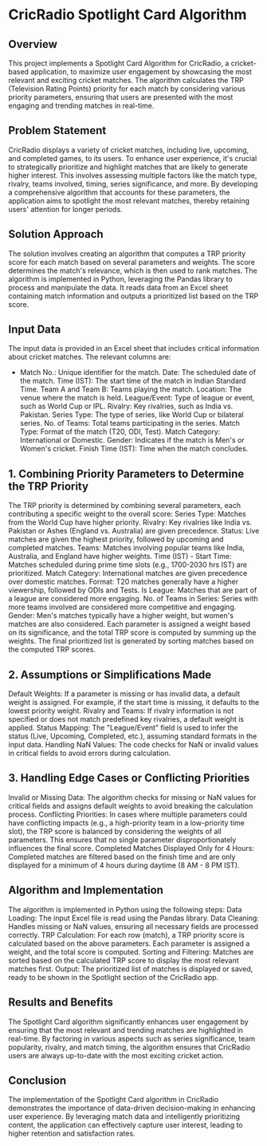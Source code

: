 # CricRadio Spotlight Card Algorithm

## Overview
This project implements a Spotlight Card Algorithm for CricRadio, a cricket-based application, to maximize user engagement by showcasing the most relevant and exciting cricket matches. The algorithm calculates the TRP (Television Rating Points) priority for each match by considering various priority parameters, ensuring that users are presented with the most engaging and trending matches in real-time.

## Problem Statement
CricRadio displays a variety of cricket matches, including live, upcoming, and completed games, to its users. To enhance user experience, it's crucial to strategically prioritize and highlight matches that are likely to generate higher interest. This involves assessing multiple factors like the match type, rivalry, teams involved, timing, series significance, and more. By developing a comprehensive algorithm that accounts for these parameters, the application aims to spotlight the most relevant matches, thereby retaining users' attention for longer periods.

## Solution Approach
The solution involves creating an algorithm that computes a TRP priority score for each match based on several parameters and weights. The score determines the match's relevance, which is then used to rank matches. The algorithm is implemented in Python, leveraging the Pandas library to process and manipulate the data. It reads data from an Excel sheet containing match information and outputs a prioritized list based on the TRP score.

## Input Data
The input data is provided in an Excel sheet that includes critical information about cricket matches. The relevant columns are:
- Match No.: Unique identifier for the match.
Date: The scheduled date of the match.
Time (IST): The start time of the match in Indian Standard Time.
Team A and Team B: Teams playing the match.
Location: The venue where the match is held.
League/Event: Type of league or event, such as World Cup or IPL.
Rivalry: Key rivalries, such as India vs. Pakistan.
Series Type: The type of series, like World Cup or bilateral series.
No. of Teams: Total teams participating in the series.
Match Type: Format of the match (T20, ODI, Test).
Match Category: International or Domestic.
Gender: Indicates if the match is Men's or Women's cricket.
Finish Time (IST): Time when the match concludes.

## 1. Combining Priority Parameters to Determine the TRP Priority
The TRP priority is determined by combining several parameters, each contributing a specific weight to the overall score:
Series Type: Matches from the World Cup have higher priority.
Rivalry: Key rivalries like India vs. Pakistan or Ashes (England vs. Australia) are given precedence.
Status: Live matches are given the highest priority, followed by upcoming and completed matches.
Teams: Matches involving popular teams like India, Australia, and England have higher weights.
Time (IST) - Start Time: Matches scheduled during prime time slots (e.g., 1700-2030 hrs IST) are prioritized.
Match Category: International matches are given precedence over domestic matches.
Format: T20 matches generally have a higher viewership, followed by ODIs and Tests.
Is League: Matches that are part of a league are considered more engaging.
No. of Teams in Series: Series with more teams involved are considered more competitive and engaging.
Gender: Men's matches typically have a higher weight, but women's matches are also considered.
Each parameter is assigned a weight based on its significance, and the total TRP score is computed by summing up the weights. The final prioritized list is generated by sorting matches based on the computed TRP scores.

## 2. Assumptions or Simplifications Made
Default Weights: If a parameter is missing or has invalid data, a default weight is assigned. For example, if the start time is missing, it defaults to the lowest priority weight.
Rivalry and Teams: If rivalry information is not specified or does not match predefined key rivalries, a default weight is applied.
Status Mapping: The "League/Event" field is used to infer the status (Live, Upcoming, Completed, etc.), assuming standard formats in the input data.
Handling NaN Values: The code checks for NaN or invalid values in critical fields to avoid errors during calculation.

## 3. Handling Edge Cases or Conflicting Priorities
Invalid or Missing Data: The algorithm checks for missing or NaN values for critical fields and assigns default weights to avoid breaking the calculation process.
Conflicting Priorities: In cases where multiple parameters could have conflicting impacts (e.g., a high-priority team in a low-priority time slot), the TRP score is balanced by considering the weights of all parameters. This ensures that no single parameter disproportionately influences the final score.
Completed Matches Displayed Only for 4 Hours: Completed matches are filtered based on the finish time and are only displayed for a minimum of 4 hours during daytime (8 AM - 8 PM IST).

## Algorithm and Implementation
The algorithm is implemented in Python using the following steps:
Data Loading: The input Excel file is read using the Pandas library.
Data Cleaning: Handles missing or NaN values, ensuring all necessary fields are processed correctly.
TRP Calculation: For each row (match), a TRP priority score is calculated based on the above parameters. Each parameter is assigned a weight, and the total score is computed.
Sorting and Filtering: Matches are sorted based on the calculated TRP score to display the most relevant matches first.
Output: The prioritized list of matches is displayed or saved, ready to be shown in the Spotlight section of the CricRadio app.

## Results and Benefits
The Spotlight Card algorithm significantly enhances user engagement by ensuring that the most relevant and trending matches are highlighted in real-time. 
By factoring in various aspects such as series significance, team popularity, rivalry, and match timing, the algorithm ensures that CricRadio users are always up-to-date with the most exciting cricket action.

## Conclusion
The implementation of the Spotlight Card algorithm in CricRadio demonstrates the importance of data-driven decision-making in enhancing user experience. 
By leveraging match data and intelligently prioritizing content, the application can effectively capture user interest, leading to higher retention and satisfaction rates.
